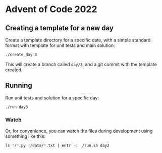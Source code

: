 # Advent of Code 2022

## Creating a template for a new day
Create a template directory for a specific date, with a simple standard format with template for unit tests and main solution:

```bash
./create_day 3
```

This will create a branch called `day/3`, and a git commit with the template created.

## Running
Run unit tests and solution for a specific day:

```bash
./run day3
```

### Watch
Or, for convenience, you can watch the files during development using something like this:

```bash
ls */*.py */data/*.txt | entr -c ./run.sh day3
```
